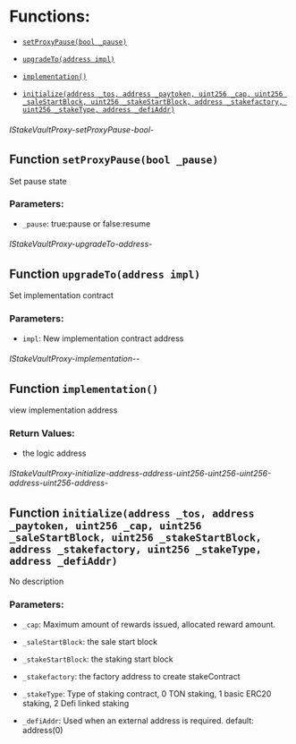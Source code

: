 # Functions:

- [`setProxyPause(bool _pause)`](#IStakeVaultProxy-setProxyPause-bool-)

- [`upgradeTo(address impl)`](#IStakeVaultProxy-upgradeTo-address-)

- [`implementation()`](#IStakeVaultProxy-implementation--)

- [`initialize(address _tos, address _paytoken, uint256 _cap, uint256 _saleStartBlock, uint256 _stakeStartBlock, address _stakefactory, uint256 _stakeType, address _defiAddr)`](#IStakeVaultProxy-initialize-address-address-uint256-uint256-uint256-address-uint256-address-)

###### IStakeVaultProxy-setProxyPause-bool-

## Function `setProxyPause(bool _pause)`

Set pause state

### Parameters:

- `_pause`: true:pause or false:resume

###### IStakeVaultProxy-upgradeTo-address-

## Function `upgradeTo(address impl)`

Set implementation contract

### Parameters:

- `impl`: New implementation contract address

###### IStakeVaultProxy-implementation--

## Function `implementation()`

view implementation address

### Return Values:

- the logic address

###### IStakeVaultProxy-initialize-address-address-uint256-uint256-uint256-address-uint256-address-

## Function `initialize(address _tos, address _paytoken, uint256 _cap, uint256 _saleStartBlock, uint256 _stakeStartBlock, address _stakefactory, uint256 _stakeType, address _defiAddr)`

No description

### Parameters:

- `_cap`:  Maximum amount of rewards issued, allocated reward amount.

- `_saleStartBlock`:  the sale start block

- `_stakeStartBlock`:  the staking start block

- `_stakefactory`: the factory address to create stakeContract

- `_stakeType`:  Type of staking contract, 0 TON staking, 1 basic ERC20 staking, 2 Defi linked staking

- `_defiAddr`: Used when an external address is required. default: address(0)
